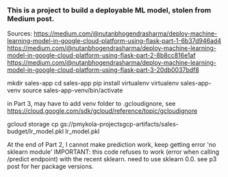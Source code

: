 ### This is a project to build a deployable ML model, stolen from Medium post.
Sources:
https://medium.com/@nutanbhogendrasharma/deploy-machine-learning-model-in-google-cloud-platform-using-flask-part-1-6b37d946ad4
https://medium.com/@nutanbhogendrasharma/deploy-machine-learning-model-in-google-cloud-platform-using-flask-part-2-8b8cc816e1af
https://medium.com/@nutanbhogendrasharma/deploy-machine-learning-model-in-google-cloud-platform-using-flask-part-3-20db0037bdf8

mkdir sales-app
cd sales-app
pip install virtualenv
virtualenv sales-app-venv
source sales-app-venv/bin/activate



in Part 3, may have to add venv folder to .gcloudignore, see https://cloud.google.com/sdk/gcloud/reference/topic/gcloudignore



gcloud storage cp gs://pmykola-projectsgcp-artifacts/sales-budget/lr_model.pkl lr_model.pkl




At the end of Part 2, I cannot make prediction work, keep getting error 'no sklearn module'
IMPORTANT: this code refuses to work (error when calling /predict endpoint) with the recent sklearn. need to use sklearn 0.0. see p3 post for her package versions.


